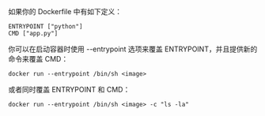 如果你的 Dockerfile 中有如下定义：
```
ENTRYPOINT ["python"]
CMD ["app.py"]
```
你可以在启动容器时使用 --entrypoint 选项来覆盖 ENTRYPOINT，并且提供新的命令来覆盖 CMD：
```
docker run --entrypoint /bin/sh <image>
```
或者同时覆盖 ENTRYPOINT 和 CMD：
```
docker run --entrypoint /bin/sh <image> -c "ls -la"
```